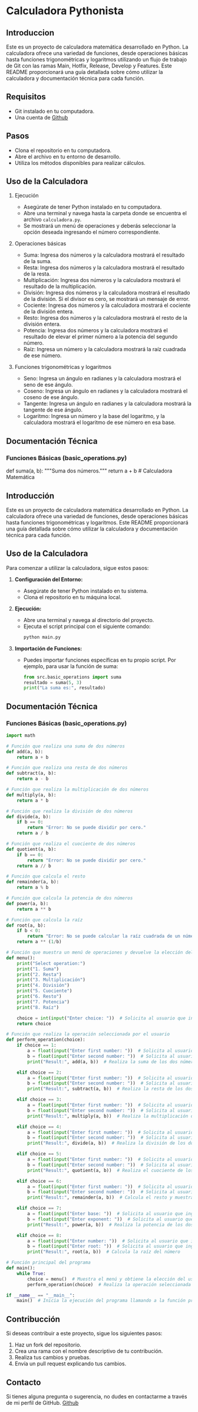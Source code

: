 # Calculadora Pythonista

## Introduccion 
Este es un proyecto de calculadora matemática desarrollado en Python. La calculadora ofrece una variedad de funciones, desde operaciones básicas hasta funciones trigonométricas y logaritmos  utilizando un flujo de trabajo de Git con las ramas Main, Hotfix, Release, Develop y Features. Este README proporcionará una guía detallada sobre cómo utilizar la calculadora y documentación técnica para cada función.

## Requisitos

* Git instalado en tu computadora.
* Una cuenta de [Github](https://github.com/)

## Pasos 

* Clona el repositorio en tu computadora.
* Abre el archivo en tu entorno de desarrollo.
* Utiliza los métodos disponibles para realizar cálculos.

## Uso de la Calculadora

1. Ejecución

   - Asegúrate de tener Python instalado en tu computadora.
   - Abre una terminal y navega hasta la carpeta donde se encuentra el archivo `calculadora.py`.
   - Se mostrará un menú de operaciones y deberás seleccionar la opción deseada ingresando el número correspondiente.

2. Operaciones básicas

   - Suma: Ingresa dos números y la calculadora mostrará el resultado de la suma.
   - Resta: Ingresa dos números y la calculadora mostrará el resultado de la resta.
   - Multiplicación: Ingresa dos números y la calculadora mostrará el resultado de la multiplicación.
   - División: Ingresa dos números y la calculadora mostrará el resultado de la división. Si el divisor es cero, se mostrará un mensaje de error.
   - Cociente: Ingresa dos números y la calculadora mostrará el cociente de la división entera.
   - Resto: Ingresa dos números y la calculadora mostrará el resto de la división entera.
   - Potencia: Ingresa dos números y la calculadora mostrará el resultado de elevar el primer número a la potencia del segundo número.
   - Raíz: Ingresa un número y la calculadora mostrará la raíz cuadrada de ese número.

3. Funciones trigonométricas y logaritmos

   - Seno: Ingresa un ángulo en radianes y la calculadora mostrará el seno de ese ángulo.
   - Coseno: Ingresa un ángulo en radianes y la calculadora mostrará el coseno de ese ángulo.
   - Tangente: Ingresa un ángulo en radianes y la calculadora mostrará la tangente de ese ángulo.
   - Logaritmo: Ingresa un número y la base del logaritmo, y la calculadora mostrará el logaritmo de ese número en esa base.

## Documentación Técnica

### Funciones Básicas (basic_operations.py)

def suma(a, b):
    """Suma dos números."""
    return a + b
    # Calculadora Matemática

## Introducción

Este es un proyecto de calculadora matemática desarrollado en Python. La calculadora ofrece una variedad de funciones, desde operaciones básicas hasta funciones trigonométricas y logaritmos. Este README proporcionará una guía detallada sobre cómo utilizar la calculadora y documentación técnica para cada función.

## Uso de la Calculadora

Para comenzar a utilizar la calculadora, sigue estos pasos:

1. **Configuración del Entorno:**
   - Asegúrate de tener Python instalado en tu sistema.
   - Clona el repositorio en tu máquina local.

2. **Ejecución:**
   - Abre una terminal y navega al directorio del proyecto.
   - Ejecuta el script principal con el siguiente comando:
     ```bash
     python main.py
     ```

3. **Importación de Funciones:**
   - Puedes importar funciones específicas en tu propio script. Por ejemplo, para usar la función de suma:
     ```python
     from src.basic_operations import suma
     resultado = suma(5, 3)
     print("La suma es:", resultado)
     ```

## Documentación Técnica

### Funciones Básicas (basic_operations.py)

```python
import math

# Función que realiza una suma de dos números
def add(a, b):
    return a + b

# Función que realiza una resta de dos números
def subtract(a, b):
    return a - b

# Función que realiza la multiplicación de dos números
def multiply(a, b):
    return a * b

# Función que realiza la división de dos números
def divide(a, b):
    if b == 0:
        return "Error: No se puede dividir por cero."
    return a / b

# Función que realiza el cuociente de dos números
def quotient(a, b):
    if b == 0:
        return "Error: No se puede dividir por cero."
    return a // b

# Función que calcula el resto
def remainder(a, b):
    return a % b

# Función que calcula la potencia de dos números
def power(a, b):
    return a ** b

# Función que calcula la raíz
def root(a, b):
    if b < 0:
        return "Error: No se puede calcular la raíz cuadrada de un número negativo."
    return a ** (1/b)

# Función que muestra un menú de operaciones y devuelve la elección del usuario
def menu():
    print("Select operation:")
    print("1. Suma")
    print("2. Resta")
    print("3. Multiplicación")
    print("4. División")
    print("5. Cuociente")
    print("6. Resto")
    print("7. Potencia")
    print("8. Raíz")

    choice = int(input("Enter choice: "))  # Solicita al usuario que ingrese la elección y la convierte a un entero
    return choice

# Función que realiza la operación seleccionada por el usuario
def perform_operation(choice):
    if choice == 1:
        a = float(input("Enter first number: "))  # Solicita al usuario que ingrese el primer número y lo convierte a un número de punto flotante
        b = float(input("Enter second number: "))  # Solicita al usuario que ingrese el segundo número y lo convierte a un número de punto flotante
        print("Result:", add(a, b))  # Realiza la suma de los dos números y muestra el resultado

    elif choice == 2:
        a = float(input("Enter first number: "))  # Solicita al usuario que ingrese el primer número y lo convierte a un número de punto flotante
        b = float(input("Enter second number: "))  # Solicita al usuario que ingrese el segundo número y lo convierte a un número de punto flotante
        print("Result:", subtract(a, b))  # Realiza la resta de los dos números y muestra el resultado

    elif choice == 3:
        a = float(input("Enter first number: "))  # Solicita al usuario que ingrese el primer número y lo convierte a un número de punto flotante
        b = float(input("Enter second number: "))  # Solicita al usuario que ingrese el segundo número y lo convierte a un número de punto flotante
        print("Result:", multiply(a, b))  # Realiza la multiplicación de los dos números y muestra el resultado

    elif choice == 4:
        a = float(input("Enter first number: "))  # Solicita al usuario que ingrese el primer número y lo convierte a un número de punto flotante
        b = float(input("Enter second number: "))  # Solicita al usuario que ingrese el segundo número y lo convierte a un número de punto flotante
        print("Result:", divide(a, b))  # Realiza la división de los dos números y muestra el resultado

    elif choice == 5:
        a = float(input("Enter first number: "))  # Solicita al usuario que ingrese el primer número y lo convierte a un número de punto flotante
        b = float(input("Enter second number: "))  # Solicita al usuario que ingrese el segundo número y lo convierte a un número de punto flotante
        print("Result:", quotient(a, b))  # Realiza el cuociente de los dos números y muestra el resultado

    elif choice == 6:
        a = float(input("Enter first number: "))  # Solicita al usuario que ingrese el primer número y lo convierte a un número de punto flotante
        b = float(input("Enter second number: "))  # Solicita al usuario que ingrese el segundo número y lo convierte a un número de punto flotante
        print("Result:", remainder(a, b))  # Calcula el resto y muestra el resultado

    elif choice == 7:
        a = float(input("Enter base: "))  # Solicita al usuario que ingrese el primer número y lo convierte a un número de punto flotante
        b = float(input("Enter exponent: "))  # Solicita al usuario que ingrese el segundo número y lo convierte a un número de punto flotante
        print("Result:", power(a, b))  # Realiza la potencia de los dos números y muestra el resultado

    elif choice == 8:
        a = float(input("Enter number: "))  # Solicita al usuario que ingrese el primer número y lo convierte a un número de punto flotante
        b = float(input("Enter root: "))  # Solicita al usuario que ingrese el segundo número y lo convierte a un número de punto flotante
        print("Result:", root(a, b))  # Calcula la raíz del número

# Función principal del programa
def main():
    while True:
        choice = menu()  # Muestra el menú y obtiene la elección del usuario
        perform_operation(choice)  # Realiza la operación seleccionada por el usuario

if __name__ == "__main__":
    main()  # Inicia la ejecución del programa llamando a la función principal 'main'

```





## Contribucción

Si deseas contribuir a este proyecto, sigue los siguientes pasos:

1. Haz un fork del repositorio.
2. Crea una rama con el nombre descriptivo de tu contribución.
3. Realiza tus cambios y pruebas.
4. Envía un pull request explicando tus cambios.

## Contacto 

Si tienes alguna pregunta o sugerencia, no dudes en contactarme a través de mi perfil de GitHub.
[Github](https://github.com/barbiepavez/calculadoraPythonista.git)
